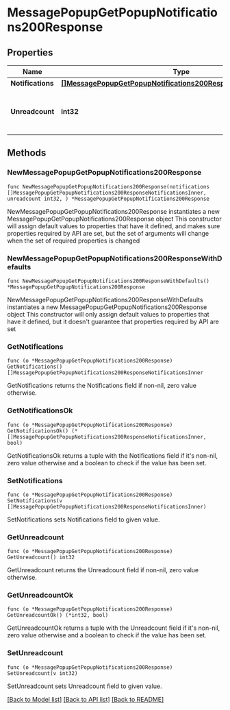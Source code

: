 # MessagePopupGetPopupNotifications200Response

## Properties

Name | Type | Description | Notes
------------ | ------------- | ------------- | -------------
**Notifications** | [**[]MessagePopupGetPopupNotifications200ResponseNotificationsInner**](MessagePopupGetPopupNotifications200ResponseNotificationsInner.md) |  | 
**Unreadcount** | **int32** | the number of unread message for the given user | [default to null]

## Methods

### NewMessagePopupGetPopupNotifications200Response

`func NewMessagePopupGetPopupNotifications200Response(notifications []MessagePopupGetPopupNotifications200ResponseNotificationsInner, unreadcount int32, ) *MessagePopupGetPopupNotifications200Response`

NewMessagePopupGetPopupNotifications200Response instantiates a new MessagePopupGetPopupNotifications200Response object
This constructor will assign default values to properties that have it defined,
and makes sure properties required by API are set, but the set of arguments
will change when the set of required properties is changed

### NewMessagePopupGetPopupNotifications200ResponseWithDefaults

`func NewMessagePopupGetPopupNotifications200ResponseWithDefaults() *MessagePopupGetPopupNotifications200Response`

NewMessagePopupGetPopupNotifications200ResponseWithDefaults instantiates a new MessagePopupGetPopupNotifications200Response object
This constructor will only assign default values to properties that have it defined,
but it doesn't guarantee that properties required by API are set

### GetNotifications

`func (o *MessagePopupGetPopupNotifications200Response) GetNotifications() []MessagePopupGetPopupNotifications200ResponseNotificationsInner`

GetNotifications returns the Notifications field if non-nil, zero value otherwise.

### GetNotificationsOk

`func (o *MessagePopupGetPopupNotifications200Response) GetNotificationsOk() (*[]MessagePopupGetPopupNotifications200ResponseNotificationsInner, bool)`

GetNotificationsOk returns a tuple with the Notifications field if it's non-nil, zero value otherwise
and a boolean to check if the value has been set.

### SetNotifications

`func (o *MessagePopupGetPopupNotifications200Response) SetNotifications(v []MessagePopupGetPopupNotifications200ResponseNotificationsInner)`

SetNotifications sets Notifications field to given value.


### GetUnreadcount

`func (o *MessagePopupGetPopupNotifications200Response) GetUnreadcount() int32`

GetUnreadcount returns the Unreadcount field if non-nil, zero value otherwise.

### GetUnreadcountOk

`func (o *MessagePopupGetPopupNotifications200Response) GetUnreadcountOk() (*int32, bool)`

GetUnreadcountOk returns a tuple with the Unreadcount field if it's non-nil, zero value otherwise
and a boolean to check if the value has been set.

### SetUnreadcount

`func (o *MessagePopupGetPopupNotifications200Response) SetUnreadcount(v int32)`

SetUnreadcount sets Unreadcount field to given value.



[[Back to Model list]](../README.md#documentation-for-models) [[Back to API list]](../README.md#documentation-for-api-endpoints) [[Back to README]](../README.md)


